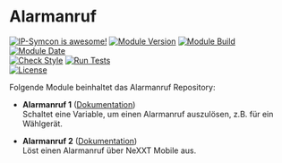 # Alarmanruf  

[![IP-Symcon is awesome!](https://img.shields.io/badge/IP--Symcon-5.4-blue.svg)](https://www.symcon.de)
[![Module Version](https://img.shields.io/badge/Module_Version-5.00-blue.svg)]()
[![Module Build](https://img.shields.io/badge/Module_Build-1-blue.svg)]()
[![Module Date](https://img.shields.io/badge/Module_Date-20201109-blue.svg)]()  
[![Check Style](https://github.com/ubittner/Alarmanruf/workflows/Check%20Style/badge.svg)](https://github.com/ubittner/Alarmanruf/actions)
[![Run Tests](https://github.com/ubittner/Alarmanruf/workflows/Run%20Tests/badge.svg)](https://github.com/ubittner/Alarmanruf/actions)  
[![License](https://img.shields.io/badge/License-CC%20BY--NC--SA%204.0-green.svg)](https://creativecommons.org/licenses/by-nc-sa/4.0/)

Folgende Module beinhaltet das Alarmanruf Repository:

- __Alarmanruf 1__ ([Dokumentation](Alarmanruf%201))  
    Schaltet eine Variable, um einen Alarmanruf auszulösen, z.B. für ein Wählgerät.  
    
- __Alarmanruf 2__ ([Dokumentation](Alarmanruf%202))  
    Löst einen Alarmanruf über NeXXT Mobile aus.